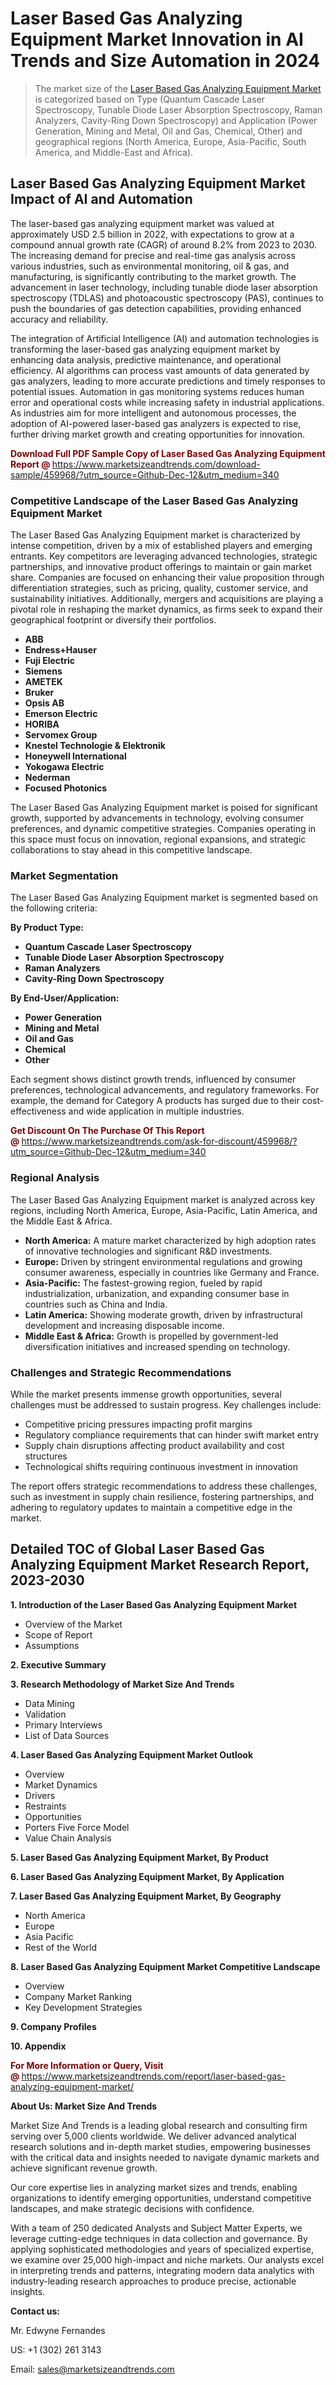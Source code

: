 <H1>Laser Based Gas Analyzing Equipment Market Innovation in AI Trends and Size Automation in 2024</H1><blockquote><p>The market size of the <a href="https://www.marketsizeandtrends.com/download-sample/459968/?utm_source=Github-Dec-12&amp;utm_medium=340" target="_blank">Laser Based Gas Analyzing Equipment Market </a>is categorized based on Type (Quantum Cascade Laser Spectroscopy, Tunable Diode Laser Absorption Spectroscopy, Raman Analyzers, Cavity-Ring Down Spectroscopy) and Application (Power Generation, Mining and Metal, Oil and Gas, Chemical, Other) and geographical regions (North America, Europe, Asia-Pacific, South America, and Middle-East and Africa).</p></blockquote><p><h2>Laser Based Gas Analyzing Equipment Market Impact of AI and Automation</h2><p>The laser-based gas analyzing equipment market was valued at approximately USD 2.5 billion in 2022, with expectations to grow at a compound annual growth rate (CAGR) of around 8.2% from 2023 to 2030. The increasing demand for precise and real-time gas analysis across various industries, such as environmental monitoring, oil & gas, and manufacturing, is significantly contributing to the market growth. The advancement in laser technology, including tunable diode laser absorption spectroscopy (TDLAS) and photoacoustic spectroscopy (PAS), continues to push the boundaries of gas detection capabilities, providing enhanced accuracy and reliability.</p><p>The integration of Artificial Intelligence (AI) and automation technologies is transforming the laser-based gas analyzing equipment market by enhancing data analysis, predictive maintenance, and operational efficiency. AI algorithms can process vast amounts of data generated by gas analyzers, leading to more accurate predictions and timely responses to potential issues. Automation in gas monitoring systems reduces human error and operational costs while increasing safety in industrial applications. As industries aim for more intelligent and autonomous processes, the adoption of AI-powered laser-based gas analyzers is expected to rise, further driving market growth and creating opportunities for innovation.</p></p><p><strong><span style="color: #800000;">Download Full PDF Sample Copy of Laser Based Gas Analyzing Equipment Report @</span>&nbsp;</strong><a href="https://www.marketsizeandtrends.com/download-sample/459968/?utm_source=Github-Dec-12&amp;utm_medium=340">https://www.marketsizeandtrends.com/download-sample/459968/?utm_source=Github-Dec-12&amp;utm_medium=340</a></p><h3>Competitive Landscape of the Laser Based Gas Analyzing Equipment Market</h3><p>The Laser Based Gas Analyzing Equipment market is characterized by intense competition, driven by a mix of established players and emerging entrants. Key competitors are leveraging advanced technologies, strategic partnerships, and innovative product offerings to maintain or gain market share. Companies are focused on enhancing their value proposition through differentiation strategies, such as pricing, quality, customer service, and sustainability initiatives. Additionally, mergers and acquisitions are playing a pivotal role in reshaping the market dynamics, as firms seek to expand their geographical footprint or diversify their portfolios.</p><p><strong><p><ul><li>ABB </li><li> Endress+Hauser </li><li> Fuji Electric </li><li> Siemens </li><li> AMETEK </li><li> Bruker </li><li> Opsis AB </li><li> Emerson Electric </li><li> HORIBA </li><li> Servomex Group </li><li> Knestel Technologie & Elektronik </li><li> Honeywell International </li><li> Yokogawa Electric </li><li> Nederman </li><li> Focused Photonics</p></li></ul></p></strong></p><p>The Laser Based Gas Analyzing Equipment market is poised for significant growth, supported by advancements in technology, evolving consumer preferences, and dynamic competitive strategies. Companies operating in this space must focus on innovation, regional expansions, and strategic collaborations to stay ahead in this competitive landscape.</p><h3>Market Segmentation</h3><p>The Laser Based Gas Analyzing Equipment market is segmented based on the following criteria:</p><p><strong>By Product Type:</strong></p><p><strong><p><ul><li>Quantum Cascade Laser Spectroscopy </li><li> Tunable Diode Laser Absorption Spectroscopy </li><li> Raman Analyzers </li><li> Cavity-Ring Down Spectroscopy</p></li></ul></p></strong></p><p><strong>By End-User/Application:</strong></p><p><strong><p><ul><li>Power Generation </li><li> Mining and Metal </li><li> Oil and Gas </li><li> Chemical </li><li> Other</p></li></ul></p></strong></p><p>Each segment shows distinct growth trends, influenced by consumer preferences, technological advancements, and regulatory frameworks. For example, the demand for Category A products has surged due to their cost-effectiveness and wide application in multiple industries.</p><p><strong><span style="color: #800000;">Get Discount On The Purchase Of This Report @&nbsp;</span></strong><a href="https://www.marketsizeandtrends.com/ask-for-discount/459968/?utm_source=Github-Dec-12&amp;utm_medium=340">https://www.marketsizeandtrends.com/ask-for-discount/459968/?utm_source=Github-Dec-12&amp;utm_medium=340</a></p><h3>Regional Analysis</h3><p>The Laser Based Gas Analyzing Equipment market is analyzed across key regions, including North America, Europe, Asia-Pacific, Latin America, and the Middle East &amp; Africa.</p><ul><li><strong>North America:</strong> A mature market characterized by high adoption rates of innovative technologies and significant R&amp;D investments.</li><li><strong>Europe:</strong> Driven by stringent environmental regulations and growing consumer awareness, especially in countries like Germany and France.</li><li><strong>Asia-Pacific:</strong> The fastest-growing region, fueled by rapid industrialization, urbanization, and expanding consumer base in countries such as China and India.</li><li><strong>Latin America:</strong> Showing moderate growth, driven by infrastructural development and increasing disposable income.</li><li><strong>Middle East &amp; Africa:</strong> Growth is propelled by government-led diversification initiatives and increased spending on technology.</li></ul><h3>Challenges and Strategic Recommendations</h3><p>While the market presents immense growth opportunities, several challenges must be addressed to sustain progress. Key challenges include:</p><ul><li>Competitive pricing pressures impacting profit margins</li><li>Regulatory compliance requirements that can hinder swift market entry</li><li>Supply chain disruptions affecting product availability and cost structures</li><li>Technological shifts requiring continuous investment in innovation</li></ul><p>The report offers strategic recommendations to address these challenges, such as investment in supply chain resilience, fostering partnerships, and adhering to regulatory updates to maintain a competitive edge in the market.</p><h2>Detailed TOC of Global Laser Based Gas Analyzing Equipment Market Research Report, 2023-2030</h2><p><strong>1. Introduction of the Laser Based Gas Analyzing Equipment Market</strong></p><ul><li>Overview of the Market</li><li>Scope of Report</li><li>Assumptions&nbsp;</li></ul><p><strong>2. Executive Summary</strong></p><p><strong>3. Research Methodology of <strong>Market Size And Trends</strong></strong></p><ul><li>Data Mining</li><li>Validation</li><li>Primary Interviews</li><li>List of Data Sources&nbsp;</li></ul><p><strong>4. Laser Based Gas Analyzing Equipment Market Outlook</strong></p><ul><li>Overview</li><li>Market Dynamics</li><li>Drivers</li><li>Restraints</li><li>Opportunities</li><li>Porters Five Force Model</li><li>Value Chain Analysis&nbsp;</li></ul><p><strong>5. Laser Based Gas Analyzing Equipment Market, By Product</strong></p><p><strong>6. Laser Based Gas Analyzing Equipment Market, By Application</strong></p><p><strong>7. Laser Based Gas Analyzing Equipment Market, By Geography</strong></p><ul><li>North America</li><li>Europe</li><li>Asia Pacific</li><li>Rest of the World&nbsp;</li></ul><p><strong>8. Laser Based Gas Analyzing Equipment Market Competitive Landscape</strong></p><ul><li>Overview</li><li>Company Market Ranking</li><li>Key Development Strategies&nbsp;</li></ul><p><strong>9. Company Profiles</strong></p><p><strong>10. Appendix</strong></p><p><strong><span style="color: #800000;">For More Information or Query, Visit @&nbsp;</span></strong><a href="https://www.marketsizeandtrends.com/report/laser-based-gas-analyzing-equipment-market/">https://www.marketsizeandtrends.com/report/laser-based-gas-analyzing-equipment-market/</a></p><p></p><p><strong>About Us:&nbsp;Market Size And Trends</strong></p><p>Market Size And Trends&nbsp;is a leading global research and consulting firm serving over 5,000 clients worldwide. We deliver advanced analytical research solutions and in-depth market studies, empowering businesses with the critical data and insights needed to navigate dynamic markets and achieve significant revenue growth.</p><p>Our core expertise lies in analyzing market sizes and trends, enabling organizations to identify emerging opportunities, understand competitive landscapes, and make strategic decisions with confidence.</p><p>With a team of 250 dedicated Analysts and Subject Matter Experts, we leverage cutting-edge techniques in data collection and governance. By applying sophisticated methodologies and years of specialized expertise, we examine over 25,000 high-impact and niche markets. Our analysts excel in interpreting trends and patterns, integrating modern data analytics with industry-leading research approaches to produce precise, actionable insights.</p><p><strong>Contact us:</strong></p><p>Mr. Edwyne Fernandes</p><p>US: +1 (302) 261 3143</p><p>Email: <a href="mailto:sales@marketsizeandtrends.com">sales@marketsizeandtrends.com</a>&nbsp;</p>
